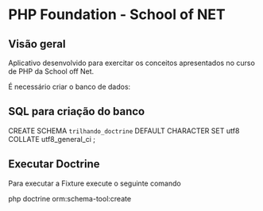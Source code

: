 PHP Foundation - School of NET
==============================

Visão geral
-----------

Aplicativo desenvolvido para exercitar os conceitos apresentados no curso de PHP da School off Net.


É necessário criar o banco de dados:

SQL para criação do banco
-------------------------

CREATE SCHEMA `trilhando_doctrine` DEFAULT CHARACTER SET utf8 COLLATE utf8_general_ci ;


Executar Doctrine
----------------

Para executar a Fixture execute o seguinte comando


php doctrine orm:schema-tool:create














